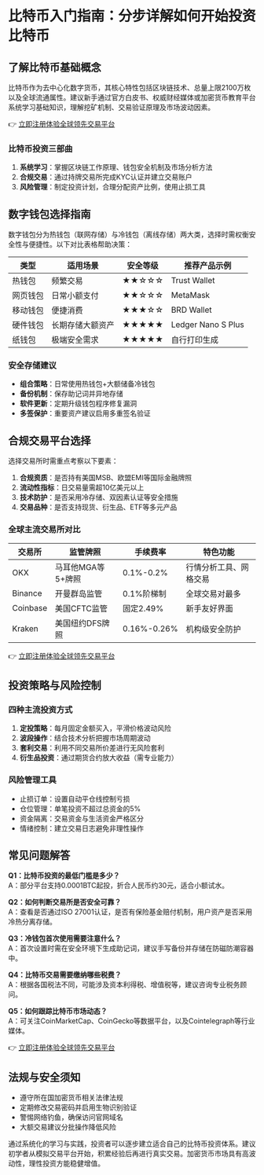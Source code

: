 # 比特币入门指南：分步详解如何开始投资比特币

## 了解比特币基础概念
比特币作为去中心化数字货币，其核心特性包括区块链技术、总量上限2100万枚以及全球流通属性。建议新手通过官方白皮书、权威财经媒体或加密货币教育平台系统学习基础知识，理解挖矿机制、交易验证原理及市场波动因素。

👉 [立即注册体验全球领先交易平台](https://bit.ly/okx_welcome)

### 比特币投资三部曲
1. **系统学习**：掌握区块链工作原理、钱包安全机制及市场分析方法
2. **合规交易**：通过持牌交易所完成KYC认证并建立交易账户
3. **风险管理**：制定投资计划，合理分配资产比例，使用止损工具

## 数字钱包选择指南
数字钱包分为热钱包（联网存储）与冷钱包（离线存储）两大类，选择时需权衡安全性与便捷性。以下对比表格帮助决策：

| 类型        | 适用场景               | 安全等级 | 推荐产品示例       |
|-------------|------------------------|----------|--------------------|
| 热钱包      | 频繁交易               | ★★☆☆☆   | Trust Wallet       |
| 网页钱包    | 日常小额支付           | ★★☆☆☆   | MetaMask           |
| 移动钱包    | 便捷消费               | ★★★☆☆   | BRD Wallet         |
| 硬件钱包    | 长期存储大额资产       | ★★★★★   | Ledger Nano S Plus |
| 纸钱包      | 极端安全需求           | ★★★★★   | 自行打印生成       |

### 安全存储建议
- **组合策略**：日常使用热钱包+大额储备冷钱包
- **备份机制**：保存助记词并异地存储
- **软件更新**：定期升级钱包程序修复漏洞
- **多签保护**：重要资产建议启用多重签名验证

## 合规交易平台选择
选择交易所时需重点考察以下要素：
1. **合规资质**：是否持有美国MSB、欧盟EMI等国际金融牌照
2. **流动性指标**：日交易量需超10亿美元以上
3. **技术防护**：是否采用冷存储、双因素认证等安全措施
4. **交易品种**：是否支持现货、衍生品、ETF等多元产品

### 全球主流交易所对比
| 交易所     | 监管牌照         | 手续费率   | 特色功能               |
|------------|------------------|------------|------------------------|
| OKX        | 马耳他MGA等5+牌照| 0.1%-0.2% | 行情分析工具、网格交易 |
| Binance    | 开曼群岛监管     | 0.1%阶梯制| 全球交易对最多         |
| Coinbase   | 美国CFTC监管     | 固定2.49% | 新手友好界面           |
| Kraken     | 美国纽约DFS牌照  | 0.16%-0.26%| 机构级安全防护         |

👉 [立即注册体验全球领先交易平台](https://bit.ly/okx_welcome)

## 投资策略与风险控制
### 四种主流投资方式
1. **定投策略**：每月固定金额买入，平滑价格波动风险
2. **波段操作**：结合技术分析把握市场周期波动
3. **套利交易**：利用不同交易所价差进行无风险套利
4. **衍生品投资**：通过期货合约放大收益（需专业能力）

### 风险管理工具
- 止损订单：设置自动平仓线控制亏损
- 仓位管理：单笔投资不超过总资金的5%
- 资金隔离：交易资金与生活资金严格区分
- 情绪控制：建立交易日志避免非理性操作

## 常见问题解答
**Q1：比特币投资的最低门槛是多少？**  
A：部分平台支持0.0001BTC起投，折合人民币约30元，适合小额试水。

**Q2：如何判断交易所是否安全可靠？**  
A：查看是否通过ISO 27001认证，是否有保险基金赔付机制，用户资产是否采用冷热分离存储。

**Q3：冷钱包首次使用需要注意什么？**  
A：首次设置时需在安全环境下生成助记词，建议手写备份并存储在防磁防潮容器中。

**Q4：比特币交易需要缴纳哪些税费？**  
A：根据各国税法不同，可能涉及资本利得税、增值税等，建议咨询专业税务顾问。

**Q5：如何跟踪比特币市场动态？**  
A：可关注CoinMarketCap、CoinGecko等数据平台，以及Cointelegraph等行业媒体。

👉 [立即注册体验全球领先交易平台](https://bit.ly/okx_welcome)

## 法规与安全须知
- 遵守所在国加密货币相关法律法规
- 定期修改交易密码并启用生物识别验证
- 警惕网络钓鱼，确保访问官网域名
- 大额交易建议分批操作降低风险

通过系统化的学习与实践，投资者可以逐步建立适合自己的比特币投资体系。建议初学者从模拟交易平台开始，积累经验后再进行真实交易。加密货币市场具有高波动性，理性投资方能稳健增值。